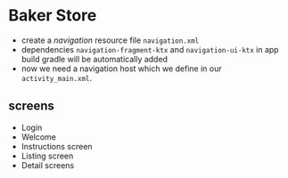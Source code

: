# Baker Store

* create a _navigation_ resource file `navigation.xml`
* dependencies `navigation-fragment-ktx` and `navigation-ui-ktx` in app build gradle will be automatically added
* now we need a navigation host which we define in our `activity_main.xml`.

## screens
* Login
* Welcome
* Instructions screen
* Listing screen
* Detail screens
